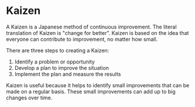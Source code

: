 # Kaizen

A Kaizen is a Japanese method of continuous improvement. The literal translation of Kaizen is "change for better". Kaizen is based on the idea that everyone can contribute to improvement, no matter how small. 

There are three steps to creating a Kaizen: 

1. Identify a problem or opportunity 
2. Develop a plan to improve the situation 
3. Implement the plan and measure the results 
   
Kaizen is useful because it helps to identify small improvements that can be made on a regular basis. These small improvements can add up to big changes over time.
